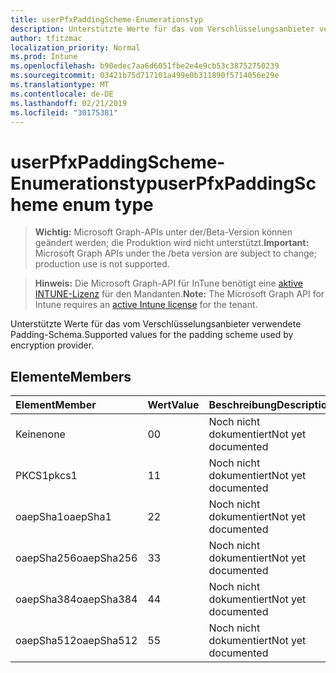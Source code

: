 ```yaml
---
title: userPfxPaddingScheme-Enumerationstyp
description: Unterstützte Werte für das vom Verschlüsselungsanbieter verwendete Padding-Schema.
author: tfitzmac
localization_priority: Normal
ms.prod: Intune
ms.openlocfilehash: b90edec7aa6d6051fbe2e4e9cb53c38752750239
ms.sourcegitcommit: 03421b75d717101a499e0b311890f5714056e29e
ms.translationtype: MT
ms.contentlocale: de-DE
ms.lasthandoff: 02/21/2019
ms.locfileid: "30175381"
---
```

# <a name="userpfxpaddingscheme-enum-type"></a><span data-ttu-id="d7888-103">userPfxPaddingScheme-Enumerationstyp</span><span class="sxs-lookup"><span data-stu-id="d7888-103">userPfxPaddingScheme enum type</span></span>

> <span data-ttu-id="d7888-104">**Wichtig:** Microsoft Graph-APIs unter der/Beta-Version können geändert werden; die Produktion wird nicht unterstützt.</span><span class="sxs-lookup"><span data-stu-id="d7888-104">**Important:** Microsoft Graph APIs under the /beta version are subject to change; production use is not supported.</span></span>

> <span data-ttu-id="d7888-105">**Hinweis:** Die Microsoft Graph-API für InTune benötigt eine [aktive INTUNE-Lizenz](https://go.microsoft.com/fwlink/?linkid=839381) für den Mandanten.</span><span class="sxs-lookup"><span data-stu-id="d7888-105">**Note:** The Microsoft Graph API for Intune requires an [active Intune license](https://go.microsoft.com/fwlink/?linkid=839381) for the tenant.</span></span>

<span data-ttu-id="d7888-106">Unterstützte Werte für das vom Verschlüsselungsanbieter verwendete Padding-Schema.</span><span class="sxs-lookup"><span data-stu-id="d7888-106">Supported values for the padding scheme used by encryption provider.</span></span>

## <a name="members"></a><span data-ttu-id="d7888-107">Elemente</span><span class="sxs-lookup"><span data-stu-id="d7888-107">Members</span></span>
|<span data-ttu-id="d7888-108">Element</span><span class="sxs-lookup"><span data-stu-id="d7888-108">Member</span></span>|<span data-ttu-id="d7888-109">Wert</span><span class="sxs-lookup"><span data-stu-id="d7888-109">Value</span></span>|<span data-ttu-id="d7888-110">Beschreibung</span><span class="sxs-lookup"><span data-stu-id="d7888-110">Description</span></span>|
|:---|:---|:---|
|<span data-ttu-id="d7888-111">Keine</span><span class="sxs-lookup"><span data-stu-id="d7888-111">none</span></span>|<span data-ttu-id="d7888-112">0</span><span class="sxs-lookup"><span data-stu-id="d7888-112">0</span></span>|<span data-ttu-id="d7888-113">Noch nicht dokumentiert</span><span class="sxs-lookup"><span data-stu-id="d7888-113">Not yet documented</span></span>|
|<span data-ttu-id="d7888-114">PKCS1</span><span class="sxs-lookup"><span data-stu-id="d7888-114">pkcs1</span></span>|<span data-ttu-id="d7888-115">1</span><span class="sxs-lookup"><span data-stu-id="d7888-115">1</span></span>|<span data-ttu-id="d7888-116">Noch nicht dokumentiert</span><span class="sxs-lookup"><span data-stu-id="d7888-116">Not yet documented</span></span>|
|<span data-ttu-id="d7888-117">oaepSha1</span><span class="sxs-lookup"><span data-stu-id="d7888-117">oaepSha1</span></span>|<span data-ttu-id="d7888-118">2</span><span class="sxs-lookup"><span data-stu-id="d7888-118">2</span></span>|<span data-ttu-id="d7888-119">Noch nicht dokumentiert</span><span class="sxs-lookup"><span data-stu-id="d7888-119">Not yet documented</span></span>|
|<span data-ttu-id="d7888-120">oaepSha256</span><span class="sxs-lookup"><span data-stu-id="d7888-120">oaepSha256</span></span>|<span data-ttu-id="d7888-121">3</span><span class="sxs-lookup"><span data-stu-id="d7888-121">3</span></span>|<span data-ttu-id="d7888-122">Noch nicht dokumentiert</span><span class="sxs-lookup"><span data-stu-id="d7888-122">Not yet documented</span></span>|
|<span data-ttu-id="d7888-123">oaepSha384</span><span class="sxs-lookup"><span data-stu-id="d7888-123">oaepSha384</span></span>|<span data-ttu-id="d7888-124">4</span><span class="sxs-lookup"><span data-stu-id="d7888-124">4</span></span>|<span data-ttu-id="d7888-125">Noch nicht dokumentiert</span><span class="sxs-lookup"><span data-stu-id="d7888-125">Not yet documented</span></span>|
|<span data-ttu-id="d7888-126">oaepSha512</span><span class="sxs-lookup"><span data-stu-id="d7888-126">oaepSha512</span></span>|<span data-ttu-id="d7888-127">5</span><span class="sxs-lookup"><span data-stu-id="d7888-127">5</span></span>|<span data-ttu-id="d7888-128">Noch nicht dokumentiert</span><span class="sxs-lookup"><span data-stu-id="d7888-128">Not yet documented</span></span>|




